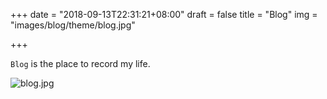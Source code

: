 +++
date = "2018-09-13T22:31:21+08:00"
draft = false
title = "Blog"
img = "images/blog/theme/blog.jpg"

+++

`Blog` is the place to record my life. 

![blog.jpg](https://i.loli.net/2019/10/12/M4tpR7AHbyXwWJd.jpg)


